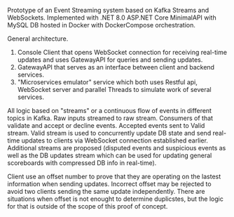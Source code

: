 Prototype of an Event Streaming system based on Kafka Streams and WebSockets. Implemented with .NET 8.0 ASP.NET Core MinimalAPI with MySQL DB hosted in Docker with DockerCompose orchestration.

General architecture.
1. Console Client that opens WebSocket connection for receiving real-time updates and uses GatewayAPI for queries and sending updates.
2. GatewayAPI that serves as an interface between client and backend services.
3. "Microservices emulator" service which both uses Restful api, WebSocket server and parallel Threads to simulate work of several services.

All logic based on "streams" or a continuous flow of events in different topics in Kafka. 
Raw inputs streamed to raw stream. Consumers of that validate and accept or decline events. Accepted events sent to Valid stream.
Valid stream is used to concurrently update DB state and send real-time updates to clients via WebSocket connection established earlier.
Additional streams are proposed (disputed events and suspicious events as well as the DB updates stream which can be used for updating general scoreboards with compressed DB info in real-time).

Client use an offset number to prove that they are operating on the lastest information when sending updates. 
Incorrect offset may be rejected to avoid two clients sending the same update independently. There are situations when offset is not enought to determine duplicstes, 
but the logic for that is outside of the scope of this proof of concept.
